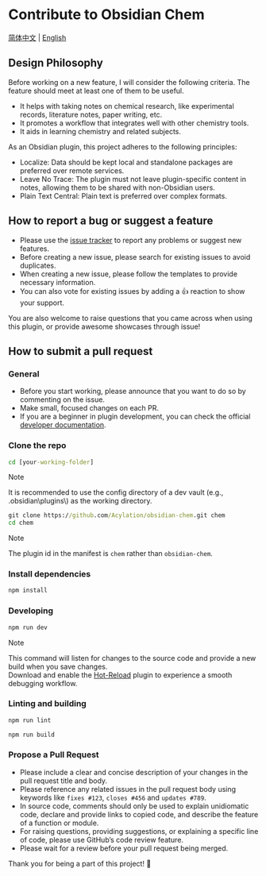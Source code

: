# Contribute to Obsidian Chem

[简体中文](CONTRIBUTING-ZH.md) | [English](CONTRIBUTING.md)

## Design Philosophy

Before working on a new feature, I will consider the following criteria. The feature should meet at least one of them to be useful.

- It helps with taking notes on chemical research, like experimental records, literature notes, paper writing, etc.
- It promotes a workflow that integrates well with other chemistry tools.
- It aids in learning chemistry and related subjects.

As an Obsidian plugin, this project adheres to the following principles:

- Localize: Data should be kept local and standalone packages are preferred over remote services.
- Leave No Trace: The plugin must not leave plugin-specific content in notes, allowing them to be shared with non-Obsidian users.
- Plain Text Central: Plain text is preferred over complex formats.

## How to report a bug or suggest a feature

- Please use the [issue tracker](https://github.com/Acylation/obsidian-chem/issues) to report any problems or suggest new features.
- Before creating a new issue, please search for existing issues to avoid duplicates.
- When creating a new issue, please follow the templates to provide necessary information.
- You can also vote for existing issues by adding a 👍 reaction to show your support.

You are also welcome to raise questions that you came across when using this plugin, or provide awesome showcases through issue!

## How to submit a pull request

### General

- Before you start working, please announce that you want to do so by commenting on the issue.
- Make small, focused changes on each PR.
- If you are a beginner in plugin development, you can check the official [developer documentation](https://docs.obsidian.md/Plugins/Getting+started/Build+a+plugin).

### Clone the repo

```cmd
cd [your-working-folder]
```

> [!Note]
> It is recommended to use the config directory of a dev vault (e.g., .obsidian\plugins\\) as the working directory.

```cmd
git clone https://github.com/Acylation/obsidian-chem.git chem
cd chem
```

> [!Note]
> The plugin id in the manifest is `chem` rather than `obsidian-chem`.

### Install dependencies

```cmd
npm install
```

### Developing

```cmd
npm run dev
```

> [!Note]
> This command will listen for changes to the source code and provide a new build when you save changes.  
> Download and enable the [Hot-Reload](https://github.com/pjeby/hot-reload) plugin to experience a smooth debugging workflow.

### Linting and building

```cmd
npm run lint
```

```cmd
npm run build
```

### Propose a Pull Request

- Please include a clear and concise description of your changes in the pull request title and body.
- Please reference any related issues in the pull request body using keywords like `fixes #123`, `closes #456` and `updates #789`.
- In source code, comments should only be used to explain unidiomatic code, declare and provide links to copied code, and describe the feature of a function or module.
- For raising questions, providing suggestions, or explaining a specific line of code, please use GitHub’s code review feature.
- Please wait for a review before your pull request being merged.

Thank you for being a part of this project! 🙌
